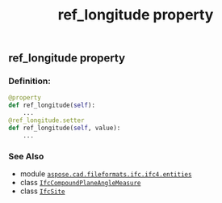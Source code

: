 ﻿---
title: ref_longitude property
second_title: Aspose.CAD for Python via .NET API References
description: 
type: docs
weight: 170
url: /python-net/aspose.cad.fileformats.ifc.ifc4.entities/ifcsite/ref_longitude/
is_root: false
---

## ref_longitude property

### Definition:
```python
@property
def ref_longitude(self):
    ...
@ref_longitude.setter
def ref_longitude(self, value):
    ...
```

### See Also
* module [`aspose.cad.fileformats.ifc.ifc4.entities`](../../)
* class [`IfcCompoundPlaneAngleMeasure`](/cad/python-net/aspose.cad.fileformats.ifc.ifc4.types/ifccompoundplaneanglemeasure)
* class [`IfcSite`](/cad/python-net/aspose.cad.fileformats.ifc.ifc4.entities/ifcsite)
